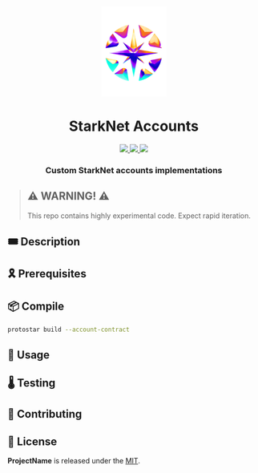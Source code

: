 <p align="center">
    <img src="resources/img/logo.png">
</p>
<div align="center">
  <h1 align="center">StarkNet Accounts</h1>
  <p align="center">
    <a href="https://discord.gg/onlydust">
        <img src="https://img.shields.io/badge/Discord-6666FF?style=for-the-badge&logo=discord&logoColor=white">
    </a>
    <a href="https://twitter.com/intent/follow?screen_name=onlydust_xyz">
        <img src="https://img.shields.io/badge/Twitter-1DA1F2?style=for-the-badge&logo=twitter&logoColor=white">
    </a>
    <a href="https://contributions.onlydust.xyz/">
        <img src="https://img.shields.io/badge/Contribute-6A1B9A?style=for-the-badge&logo=notion&logoColor=white">
    </a>
  </p>
  
  <h3 align="center">Custom StarkNet accounts implementations</h3>
</div>

> ## ⚠️ WARNING! ⚠️
>
> This repo contains highly experimental code.
> Expect rapid iteration.

## 🎟️ Description

## 🎗️ Prerequisites

## 📦 Compile

```sh
protostar build --account-contract
```

## 🔬 Usage

## 🌡️ Testing

## 🫶 Contributing

## 📄 License

**ProjectName** is released under the [MIT](LICENSE).
